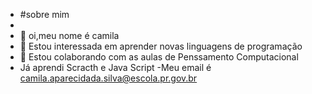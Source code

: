- #sobre mim
- 
- 👋 oi,meu nome é camila
- 👀 Estou interessada em aprender novas linguagens de programação
- 💞️ Estou colaborando com as aulas de Penssamento Computacional
- Já aprendi Scracth e Java Script
-Meu email é camila.aparecidada.silva@escola.pr.gov.br

<!---
camilasilva23/camilasilva23 is a ✨ special ✨ repository because its `README.md` (this file) appears on your GitHub profile.
You can click the Preview link to take a look at your changes.
--->
